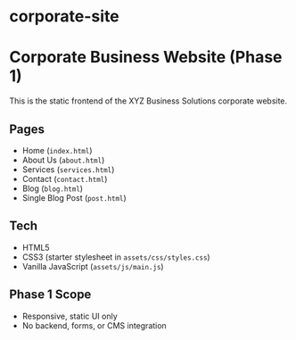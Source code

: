 # corporate-site
# Corporate Business Website (Phase 1)

This is the static frontend of the XYZ Business Solutions corporate website.

## Pages
- Home (`index.html`)
- About Us (`about.html`)
- Services (`services.html`)
- Contact (`contact.html`)
- Blog (`blog.html`)
- Single Blog Post (`post.html`)

## Tech
- HTML5
- CSS3 (starter stylesheet in `assets/css/styles.css`)
- Vanilla JavaScript (`assets/js/main.js`)

## Phase 1 Scope
- Responsive, static UI only
- No backend, forms, or CMS integration
